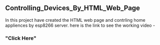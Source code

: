 <h2>Controlling_Devices_By_HTML_Web_Page</h2>
In this project  have created the HTML web page and contrling home appliences by esp8266 server.
here is the link to see the working video - 
<h3><a herf = "https://drive.google.com/file/d/1vbgSRsU_mCVQ8Uk8vNMVcmF5CJPUs4Jv/view?usp=sharing" > "Click Here"</a></h3> 
